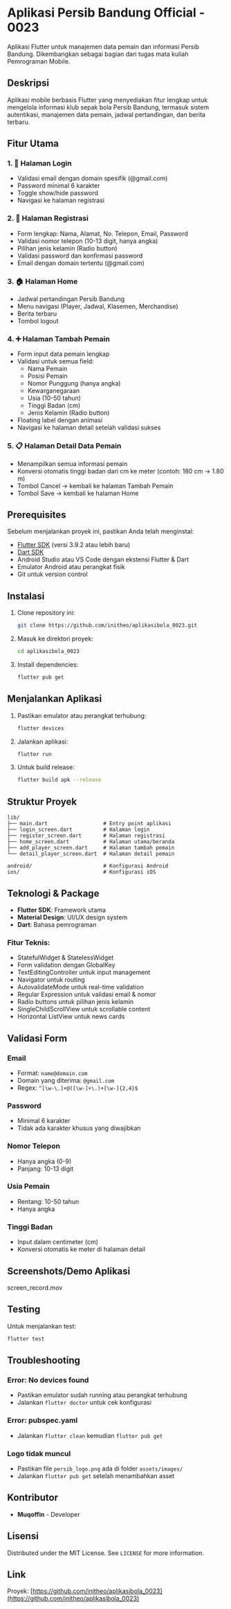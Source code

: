 # Aplikasi Persib Bandung Official - 0023

Aplikasi Flutter untuk manajemen data pemain dan informasi Persib Bandung. Dikembangkan sebagai bagian dari tugas mata kuliah Pemrograman Mobile.

## Deskripsi

Aplikasi mobile berbasis Flutter yang menyediakan fitur lengkap untuk mengelola informasi klub sepak bola Persib Bandung, termasuk sistem autentikasi, manajemen data pemain, jadwal pertandingan, dan berita terbaru.

## Fitur Utama

### 1. 🔐 Halaman Login

- Validasi email dengan domain spesifik (@gmail.com)
- Password minimal 6 karakter
- Toggle show/hide password
- Navigasi ke halaman registrasi

### 2. 📝 Halaman Registrasi

- Form lengkap: Nama, Alamat, No. Telepon, Email, Password
- Validasi nomor telepon (10-13 digit, hanya angka)
- Pilihan jenis kelamin (Radio button)
- Validasi password dan konfirmasi password
- Email dengan domain tertentu (@gmail.com)

### 3. 🏠 Halaman Home

- Jadwal pertandingan Persib Bandung
- Menu navigasi (Player, Jadwal, Klasemen, Merchandise)
- Berita terbaru
- Tombol logout

### 4. ➕ Halaman Tambah Pemain

- Form input data pemain lengkap
- Validasi untuk semua field:
  - Nama Pemain
  - Posisi Pemain
  - Nomor Punggung (hanya angka)
  - Kewarganegaraan
  - Usia (10-50 tahun)
  - Tinggi Badan (cm)
  - Jenis Kelamin (Radio button)
- Floating label dengan animasi
- Navigasi ke halaman detail setelah validasi sukses

### 5. 📋 Halaman Detail Data Pemain

- Menampilkan semua informasi pemain
- Konversi otomatis tinggi badan dari cm ke meter (contoh: 180 cm → 1.80 m)
- Tombol Cancel → kembali ke halaman Tambah Pemain
- Tombol Save → kembali ke halaman Home

## Prerequisites

Sebelum menjalankan proyek ini, pastikan Anda telah menginstal:

- [Flutter SDK](https://flutter.dev/docs/get-started/install) (versi 3.9.2 atau lebih baru)
- [Dart SDK](https://dart.dev/get-dart)
- Android Studio atau VS Code dengan ekstensi Flutter & Dart
- Emulator Android atau perangkat fisik
- Git untuk version control

## Instalasi

1. Clone repository ini:

   ```bash
   git clone https://github.com/initheo/aplikasibola_0023.git
   ```

2. Masuk ke direktori proyek:

   ```bash
   cd aplikasibola_0023
   ```

3. Install dependencies:

   ```bash
   flutter pub get
   ```

## Menjalankan Aplikasi

1. Pastikan emulator atau perangkat terhubung:

   ```bash
   flutter devices
   ```

2. Jalankan aplikasi:

   ```bash
   flutter run
   ```

3. Untuk build release:
   ```bash
   flutter build apk --release
   ```

## Struktur Proyek

```
lib/
├── main.dart                  # Entry point aplikasi
├── login_screen.dart          # Halaman login
├── register_screen.dart       # Halaman registrasi
├── home_screen.dart           # Halaman utama/beranda
├── add_player_screen.dart     # Halaman tambah pemain
└── detail_player_screen.dart  # Halaman detail pemain

android/                       # Konfigurasi Android
ios/                           # Konfigurasi iOS
```

## Teknologi & Package

- **Flutter SDK**: Framework utama
- **Material Design**: UI/UX design system
- **Dart**: Bahasa pemrograman

### Fitur Teknis:

- StatefulWidget & StatelessWidget
- Form validation dengan GlobalKey
- TextEditingController untuk input management
- Navigator untuk routing
- AutovalidateMode untuk real-time validation
- Regular Expression untuk validasi email & nomor
- Radio buttons untuk pilihan jenis kelamin
- SingleChildScrollView untuk scrollable content
- Horizontal ListView untuk news cards

## Validasi Form

### Email

- Format: `name@domain.com`
- Domain yang diterima: `@gmail.com`
- Regex: `^[\w-\.]+@([\w-]+\.)+[\w-]{2,4}$`

### Password

- Minimal 6 karakter
- Tidak ada karakter khusus yang diwajibkan

### Nomor Telepon

- Hanya angka (0-9)
- Panjang: 10-13 digit

### Usia Pemain

- Rentang: 10-50 tahun
- Hanya angka

### Tinggi Badan

- Input dalam centimeter (cm)
- Konversi otomatis ke meter di halaman detail

## Screenshots/Demo Aplikasi

screen_record.mov

## Testing

Untuk menjalankan test:

```bash
flutter test
```

## Troubleshooting

### Error: No devices found

- Pastikan emulator sudah running atau perangkat terhubung
- Jalankan `flutter doctor` untuk cek konfigurasi

### Error: pubspec.yaml

- Jalankan `flutter clean` kemudian `flutter pub get`

### Logo tidak muncul

- Pastikan file `persib_logo.png` ada di folder `assets/images/`
- Jalankan `flutter pub get` setelah menambahkan asset

## Kontributor

- **Muqoffin** - Developer

## Lisensi

Distributed under the MIT License. See `LICENSE` for more information.

## Link

Proyek: [https://github.com/initheo/aplikasibola_0023](https://github.com/initheo/aplikasibola_0023)
